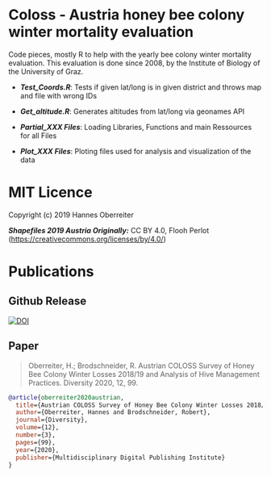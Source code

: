 # Coloss - Austria honey bee colony winter mortality evaluation

Code pieces, mostly R to help with the yearly bee colony winter mortality evaluation. This evaluation is done since 2008, by the Institute of Biology of the University of Graz.

* ***Test_Coords.R***: Tests if given lat/long is in given district and throws map and file with wrong IDs

* ***Get_altitude.R***: Generates altitudes from lat/long via geonames API

* ***Partial_XXX Files***: Loading Libraries, Functions and main Ressources for all Files

* ***Plot_XXX Files***: Ploting files used for analysis and visualization of the data

# MIT Licence 
Copyright (c) 2019 Hannes Oberreiter

***Shapefiles 2019 Austria Originally:*** CC BY 4.0, Flooh Perlot (https://creativecommons.org/licenses/by/4.0/)

# Publications

## Github Release

[![DOI](https://zenodo.org/badge/181077729.svg)](https://zenodo.org/badge/latestdoi/181077729)

## Paper

> Oberreiter, H.; Brodschneider, R. Austrian COLOSS Survey of Honey Bee Colony Winter Losses 2018/19 and Analysis of Hive Management Practices. Diversity 2020, 12, 99.

```bibtex
@article{oberreiter2020austrian,
  title={Austrian COLOSS Survey of Honey Bee Colony Winter Losses 2018/19 and Analysis of Hive Management Practices},
  author={Oberreiter, Hannes and Brodschneider, Robert},
  journal={Diversity},
  volume={12},
  number={3},
  pages={99},
  year={2020},
  publisher={Multidisciplinary Digital Publishing Institute}
}
```

